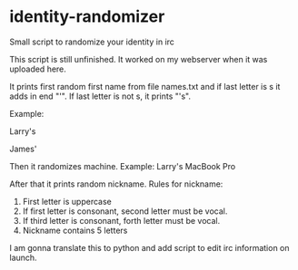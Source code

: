 # identity-randomizer
Small script to randomize your identity in irc

This script is still unfinished. It worked on my webserver when it was uploaded here.

It prints first random first name from file names.txt and if last letter is s it adds in end "'". If last letter is not s, it prints "'s".

Example:

Larry's

James'

Then it randomizes machine. Example: Larry's MacBook Pro

After that it prints random nickname.
Rules for nickname:
1. First letter is uppercase
2. If first letter is consonant, second letter must be vocal.
3. If third letter is consonant, forth letter must be vocal.
4. Nickname contains 5 letters

I am gonna translate this to python and add script to edit irc information on launch.
